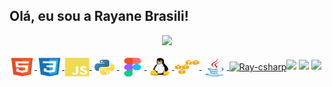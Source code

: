 ## Olá, eu sou a Rayane Brasili!
<div align="center">
  <a href="https://github.com/rayanebrasili">
  <img height="180em" src="https://github-readme-stats.vercel.app/api?username=rayanebrasili&show_icons=true&theme=dracula&include_all_commits=true&count_private=true"/>

</div>
  <div style="display: inline_block"><br>
  <img align="center" alt="Ray-HTML" height="30" width="40" src="https://raw.githubusercontent.com/devicons/devicon/master/icons/html5/html5-original.svg">
  <img align="center" alt="Ray-CSS" height="30" width="40" src="https://raw.githubusercontent.com/devicons/devicon/master/icons/css3/css3-original.svg">
  <img align="center" alt="Ray-Js" height="30" width="40" src="https://raw.githubusercontent.com/devicons/devicon/master/icons/javascript/javascript-plain.svg">
  <img align="center" alt="Ray-Python" height="30" width="40" src="https://raw.githubusercontent.com/devicons/devicon/master/icons/python/python-original.svg">
  <img align="center" alt="Ray-Figma" height="30" width="40" src="https://github.com/devicons/devicon/blob/master/icons/figma/figma-original.svg">
  <img align="center" alt="Ray-Linux" height="30" width="40" src="https://github.com/devicons/devicon/blob/master/icons/linux/linux-original.svg">
  <img align="center" alt="Ray-Ruby" height="30" width="40" src="https://github.com/devicons/devicon/blob/master/icons/amazonwebservices/amazonwebservices-original.svg">
  <img align="center" alt="Ray-Java" height="30" width="40" src="https://github.com/devicons/devicon/blob/master/icons/java/java-original.svg">
  <img align="center" alt="Ray-csharp" height="30" width="40" src="https://github.com/devicons/devicon/blob/master/icons/csharp/csharp-original.svg>
    
  </div>
  <br>
<div> 
  <a href="https://instagram.com/brasili_" target="_blank"><img src="https://img.shields.io/badge/-Instagram-%23E4405F?style=for-the-badge&logo=instagram&logoColor=white" target="_blank"></a>
  <a href = "mailto:brasilisray@gmail.com"><img src="https://img.shields.io/badge/-Gmail-%23333?style=for-the-badge&logo=gmail&logoColor=white" target="_blank"></a>
  <a href="www.linkedin.com/in/rayane-brasili-257979207" target="_blank"><img src="https://img.shields.io/badge/-LinkedIn-%230077B5?style=for-the-badge&logo=linkedin&logoColor=white" target="_blank"></a> 
 
</div>

